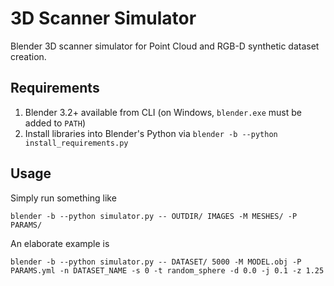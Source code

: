 # 3D Scanner Simulator
Blender 3D scanner simulator for Point Cloud and RGB-D synthetic dataset creation.

## Requirements
1. Blender 3.2+ available from CLI (on Windows, `blender.exe` must be added to `PATH`)
2. Install libraries into Blender's Python via `blender -b --python install_requirements.py`

## Usage
Simply run something like
```
blender -b --python simulator.py -- OUTDIR/ IMAGES -M MESHES/ -P PARAMS/ 
```

An elaborate example is 
```
blender -b --python simulator.py -- DATASET/ 5000 -M MODEL.obj -P PARAMS.yml -n DATASET_NAME -s 0 -t random_sphere -d 0.0 -j 0.1 -z 1.25
```
